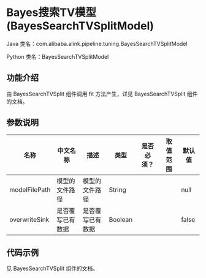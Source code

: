 # Bayes搜索TV模型 (BayesSearchTVSplitModel)
Java 类名：com.alibaba.alink.pipeline.tuning.BayesSearchTVSplitModel

Python 类名：BayesSearchTVSplitModel


## 功能介绍
由 BayesSearchTVSplit 组件调用 fit 方法产生，详见 BayesSearchTVSplit 组件的文档。


## 参数说明
| 名称 | 中文名称 | 描述 | 类型 | 是否必须？ | 取值范围 | 默认值 |
| --- | --- | --- | --- | --- | --- | --- |
| modelFilePath | 模型的文件路径 | 模型的文件路径 | String |  |  | null |
| overwriteSink | 是否覆写已有数据 | 是否覆写已有数据 | Boolean |  |  | false |


## 代码示例
见 BayesSearchTVSplit 组件的文档。
